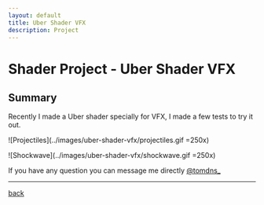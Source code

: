 ```yaml
---
layout: default
title: Uber Shader VFX
description: Project
---
```


# Shader Project - Uber Shader VFX

## Summary

Recently I made a Uber shader specially for VFX, I made a few tests to try it out.

![Projectiles](../images/uber-shader-vfx/projectiles.gif =250x)

![Shockwave](../images/uber-shader-vfx/shockwave.gif =250x)

If you have any question you can message me directly [@tomdns_](https://twitter.com/tomdns_)

* * *

[back](../)
